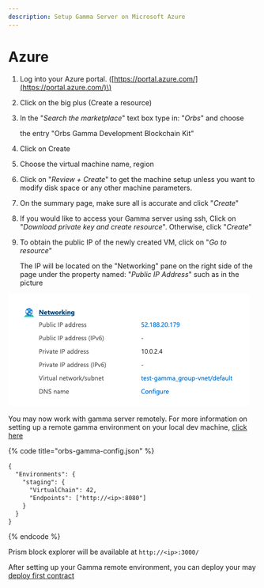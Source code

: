```yaml
---
description: Setup Gamma Server on Microsoft Azure
---
```


# Azure

1. Log into your Azure portal. \([https://portal.azure.com/](https://portal.azure.com/)\)
2. Click on the big plus \(Create a resource\)
3. In the "_Search the marketplace_" text box type in: "_Orbs_" and choose

    the entry "Orbs Gamma Development Blockchain Kit"

4. Click on Create
5. Choose the virtual machine name, region
6. Click on "_Review + Create_"  to get the machine setup unless you want to modify disk space or any other machine parameters.
7. On the summary page, make sure all is accurate and click "_Create_"
8. If you would like to access your Gamma server using ssh, Click on "_Download private key and create resource_". Otherwise, click "_Create_"
9. To obtain the public IP of the newly created VM, click on "_Go to resource_"

   The IP will be located on the "Networking" pane on the right side of the page under the property named: "_Public IP Address_" such as in the picture

![](../../.gitbook/assets/screen-shot-2021-03-09-at-16.08.46.png)

You may now work with gamma server remotely. For more information on setting up a remote gamma environment on your local dev machine,  [click here](../working-with-multiple-environments.md#gamma-config-json)

{% code title="orbs-gamma-config.json" %}
```text
{
  "Environments": {
    "staging": {
      "VirtualChain": 42,
      "Endpoints": ["http://<ip>:8080"]
    }
  }
}
```
{% endcode %}

Prism block explorer will be available at `http://<ip>:3000/`

After setting up your Gamma remote environment, you can deploy your may [deploy first contract](../../getting-started/deploying-your-first-contract.md)

